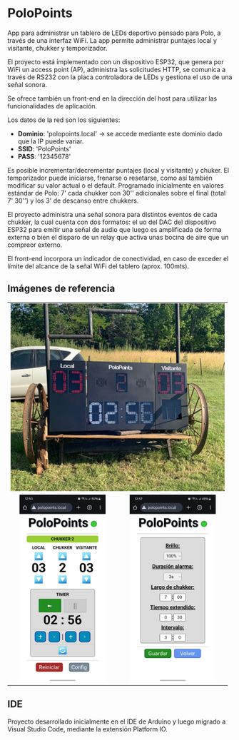 # PoloPoints
App para administrar un tablero de LEDs deportivo pensado para Polo, a través de una interfaz WiFi. La app permite administrar puntajes local y visitante, chukker y temporizador.

El proyecto está implementado con un dispositivo ESP32, que genera por WiFi un access point (AP), administra las solicitudes HTTP, se comunica a través de RS232 con la placa controladora de LEDs y gestiona el uso de una señal sonora.

Se ofrece también un front-end en la dirección del host para utilizar las funcionalidades de aplicación.

Los datos de la red son los siguientes:
* **Dominio**: 'polopoints.local' &rarr; se accede mediante este dominio dado que la IP puede variar.
* **SSID**: 'PoloPoints'
* **PASS**: '12345678'

Es posible incrementar/decrementar puntajes (local y visitante) y chuker. El temporizador puede iniciarse, frenarse o resetarse, como así también modificar su valor actual o el default. Programado inicialmente en valores estándar de Polo: 7' cada chukker con 30'' adicionales sobre el final (total 7' 30'') y los 3' de descanso entre chukkers.

El proyecto administra una señal sonora para distintos eventos de cada chukker, la cual cuenta con dos formatos: el uo del DAC del dispositivo ESP32 para emitir una señal de audio que luego es amplificada de forma externa o bien el disparo de un relay que activa unas bocina de aire que un compreor externo.

El front-end incorpora un indicador de conectividad, en caso de exceder el límite del alcance de la señal WiFi del tablero (aprox. 100mts).

## Imágenes de referencia
<table style="text-align: center">
  <tr>
    <td colspan="2">
        <img src="./public/board.png" width=480px>
    </td>
  </tr>
  <tr>
    <td><img src="./public/main.jpg" height=420px></td>
    <td><img src="./public/config.jpg" height=420px></td>
  </tr>
</table>

## IDE
Proyecto desarrollado inicialmente en el IDE de Arduino y luego migrado a Visual Studio Code, mediante la extensión Platform IO.